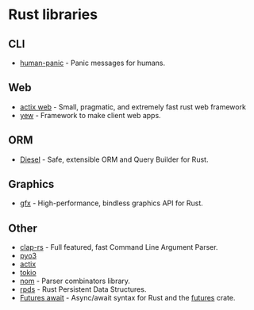 # Rust libraries
## CLI
- [human-panic](https://github.com/yoshuawuyts/human-panic) - Panic messages for humans.

## Web
- [actix web](https://github.com/actix/actix-web) - Small, pragmatic, and extremely fast rust web framework
- [yew](https://github.com/DenisKolodin/yew) - Framework to make client web apps.

## ORM
- [Diesel](https://github.com/diesel-rs/diesel) - Safe, extensible ORM and Query Builder for Rust.

## Graphics
- [gfx](https://github.com/gfx-rs/gfx) - High-performance, bindless graphics API for Rust.

## Other
- [clap-rs](https://github.com/kbknapp/clap-rs) - Full featured, fast Command Line Argument Parser.
- [pyo3](https://github.com/PyO3/pyo3)
- [actix](https://github.com/actix/actix)
- [tokio](https://github.com/tokio-rs/tokio)
- [nom](https://github.com/Geal/nom) - Parser combinators library.
- [rpds](https://github.com/orium/rpds) - Rust Persistent Data Structures.
- [Futures await](https://github.com/alexcrichton/futures-await) - Async/await syntax for Rust and the [futures](https://crates.io/crates/futures) crate.
